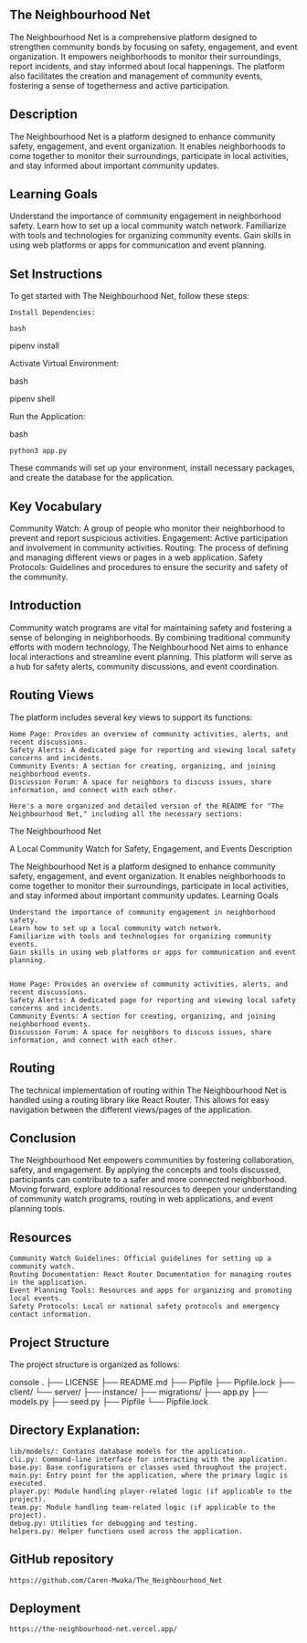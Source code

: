## The Neighbourhood Net

The Neighbourhood Net is a comprehensive platform designed to strengthen community bonds by focusing on safety, engagement, and event organization. It empowers neighborhoods to monitor their surroundings, report incidents, and stay informed about local happenings. The platform also facilitates the creation and management of community events, fostering a sense of togetherness and active participation.

## Description

The Neighbourhood Net is a platform designed to enhance community safety, engagement, and event organization. It enables neighborhoods to come together to monitor their surroundings, participate in local activities, and stay informed about important community updates.

## Learning Goals

Understand the importance of community engagement in neighborhood safety.
Learn how to set up a local community watch network.
Familiarize with tools and technologies for organizing community events.
Gain skills in using web platforms or apps for communication and event planning.

## Set Instructions

To get started with The Neighbourhood Net, follow these steps:

    Install Dependencies:

    bash

pipenv install

Activate Virtual Environment:

bash

pipenv shell

Run the Application:

bash

    python3 app.py

These commands will set up your environment, install necessary packages, and create the database for the application.

## Key Vocabulary

Community Watch: A group of people who monitor their neighborhood to prevent and report suspicious activities.
Engagement: Active participation and involvement in community activities.
Routing: The process of defining and managing different views or pages in a web application.
Safety Protocols: Guidelines and procedures to ensure the security and safety of the community.

## Introduction

Community watch programs are vital for maintaining safety and fostering a sense of belonging in neighborhoods. By combining traditional community efforts with modern technology, The Neighbourhood Net aims to enhance local interactions and streamline event planning. This platform will serve as a hub for safety alerts, community discussions, and event coordination.

## Routing Views

The platform includes several key views to support its functions:

    Home Page: Provides an overview of community activities, alerts, and recent discussions.
    Safety Alerts: A dedicated page for reporting and viewing local safety concerns and incidents.
    Community Events: A section for creating, organizing, and joining neighborhood events.
    Discussion Forum: A space for neighbors to discuss issues, share information, and connect with each other.

    Here's a more organized and detailed version of the README for "The Neighbourhood Net," including all the necessary sections:
The Neighbourhood Net

A Local Community Watch for Safety, Engagement, and Events
Description

The Neighbourhood Net is a platform designed to enhance community safety, engagement, and event organization. It enables neighborhoods to come together to monitor their surroundings, participate in local activities, and stay informed about important community updates.
Learning Goals

    Understand the importance of community engagement in neighborhood safety.
    Learn how to set up a local community watch network.
    Familiarize with tools and technologies for organizing community events.
    Gain skills in using web platforms or apps for communication and event planning.


    Home Page: Provides an overview of community activities, alerts, and recent discussions.
    Safety Alerts: A dedicated page for reporting and viewing local safety concerns and incidents.
    Community Events: A section for creating, organizing, and joining neighborhood events.
    Discussion Forum: A space for neighbors to discuss issues, share information, and connect with each other.

## Routing

The technical implementation of routing within The Neighbourhood Net is handled using a routing library like React Router. This allows for easy navigation between the different views/pages of the application.

## Conclusion

The Neighbourhood Net empowers communities by fostering collaboration, safety, and engagement. By applying the concepts and tools discussed, participants can contribute to a safer and more connected neighborhood. Moving forward, explore additional resources to deepen your understanding of community watch programs, routing in web applications, and event planning tools.

## Resources

    Community Watch Guidelines: Official guidelines for setting up a community watch.
    Routing Documentation: React Router Documentation for managing routes in the application.
    Event Planning Tools: Resources and apps for organizing and promoting local events.
    Safety Protocols: Local or national safety protocols and emergency contact information.

## Project Structure

The project structure is organized as follows:

console
.
├── LICENSE
├── README.md
├── Pipfile
├── Pipfile.lock
├── client/
└── server/
    ├── instance/
    ├── migrations/
    ├── app.py
    ├── models.py
    ├── seed.py
    ├── Pipfile
    └── Pipfile.lock



    
##  Directory Explanation:

    lib/models/: Contains database models for the application.
    cli.py: Command-line interface for interacting with the application.
    base.py: Base configurations or classes used throughout the project.
    main.py: Entry point for the application, where the primary logic is executed.
    player.py: Module handling player-related logic (if applicable to the project).
    team.py: Module handling team-related logic (if applicable to the project).
    debug.py: Utilities for debugging and testing.
    helpers.py: Helper functions used across the application.

## GitHub repository
    https://github.com/Caren-Mwaka/The_Neighbourhood_Net

## Deployment
    https://the-neighbourhood-net.vercel.app/
    